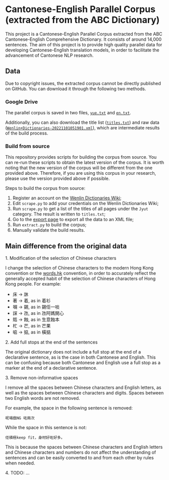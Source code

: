 # Cantonese-English Parallel Corpus (extracted from the ABC Dictionary)

This project is a Cantonese-English Parallel Corpus extracted from the ABC Cantonese-English Comprehensive Dictionary. It consists of around 14,000 sentences. The aim of this project is to provide high quality parallel data for developing Cantonese-English translation models, in order to facilitate the advancement of Cantonese NLP research.

## Data

Due to copyright issues, the extracted corpus cannot be directly published on GitHub. You can download it through the following two methods.

### Google Drive

The parallel corpus is saved in two files, [`yue.txt`](https://drive.google.com/file/d/1WJ7bWgIhus-geMqwWoyt_POalgrJxuwj/view?usp=sharing) and [`en.txt`](https://drive.google.com/file/d/1XbO6POEbjeiYuIZe_SN9ECv571IRyz2T/view?usp=sharing).

Additionally, you can also download the title list ([`titles.txt`](https://drive.google.com/file/d/1jGvmg2c-p3WnJg7jUpcmbW0h8XjZoNXm/view?usp=sharing)) and raw data ([`Wenlin+Dictionaries-20221101051901.xml`](https://drive.google.com/file/d/142F7zXUBniB6qnbo3jmLWIVV_UbZbxkZ/view?usp=sharing)), which are intermediate results of the build process.

### Build from source

This repository provides scripts for building the corpus from source. You can re-run these scripts to obtain the latest version of the corpus. It is worth noting that the new version of the corpus will be different from the one provided above. Therefore, if you are using this corpus in your research, please use the version provided above if possible.

Steps to build the corpus from source:

1. Register an account on the [Wenlin Dictionaries Wiki](https://wenlin.co/);
1. Edit `scrape.py` to add your credentials on the Wenlin Dictionaries Wiki;
1. Run `scrape.py` to get a list of the titles of all pages under the `Jyut` category. The result is written to `titles.txt`;
1. Go to the [export page](https://wenlin.co/wow/Special:Export) to export all the data to an XML file;
1. Run `extract.py` to build the corpus;
1. Manually validate the build results.

## Main difference from the original data

1\. Modification of the selection of Chinese characters

I change the selection of Chinese characters to the modern Hong Kong convention or the [words.hk](https://words.hk/) convention, in order to accurately reflect the generally accepted habit of the selection of Chinese characters of Hong Kong people. For example:

- 床 -> 牀
- 著 -> 着, as in 着衫
- 𡃶 -> 錫, as in 錫佢一啖
- 𧨾 -> 氹, as in 氹阿媽開心
- 𧵳 -> 蝕, as in 生意蝕本
- 杧 -> 芒, as in 芒果
- 𠶧 -> 掂, as in 橫掂

2\. Add full stops at the end of the sentences

The original dictionary does not include a full stop at the end of a declarative sentence, as is the case in both Cantonese and English. This can be confusing because both Cantonese and English use a full stop as a marker at the end of a declarative sentence.

3\. Remove non-informative spaces

I remove all the spaces between Chinese characters and English letters, as well as the spaces between Chinese characters and digits. Spaces between two English words are not removed.

For example, the space in the following sentence is removed:

```
呢場戲NG 咗兩次
```

While the space in this sentence is not:

```
佢積極keep fit，身材好咗好多。
```

This is because the spaces between Chinese characters and English letters and Chinese characters and numbers do not affect the understanding of sentences and can be easily converted to and from each other by rules when needed.

4\. TODO: ...
